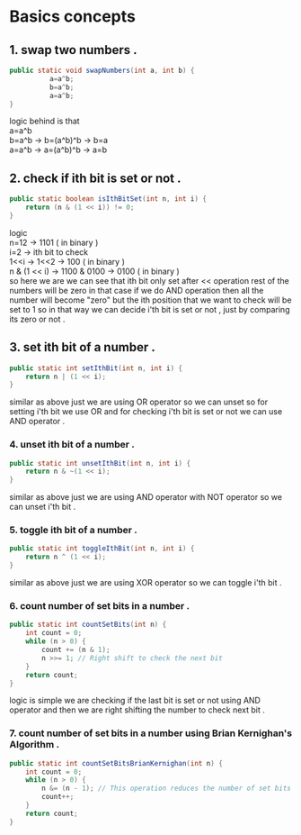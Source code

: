 # Basics concepts 

## 1. swap two numbers . 
``` java 
public static void swapNumbers(int a, int b) {
          a=a^b;
          b=a^b;
          a=a^b;
}

```
logic behind is that  
a=a^b   
b=a^b -> b=(a^b)^b -> b=a  
a=a^b -> a=(a^b)^b -> a=b  


## 2. check if ith bit is set or not . 
```java
public static boolean isIthBitSet(int n, int i) {
    return (n & (1 << i)) != 0;
}
```
logic  
n=12 -> 1101 ( in binary )  
i=2 ->  ith bit to check   
1<<i -> 1<<2 -> 100 ( in binary )  
n & (1 << i) -> 1100 & 0100 -> 0100 ( in binary )  
so here we are we can see that ith bit only set after << operation rest of the numbers will be zero in that case if we do AND operation then all the number will become "zero" but the ith position that we want to check will be set to 1 so in that way we can decide i'th bit is set or not , just by comparing its zero or not . 


## 3. set ith bit of a number . 
```java
public static int setIthBit(int n, int i) {
    return n | (1 << i);
}
```
similar as above just we are using OR operator so we can unset so for setting i'th bit we use OR and for checking i'th bit is set or not we can use AND operator . 

### 4. unset ith bit of a number .
```java
public static int unsetIthBit(int n, int i) {
    return n & ~(1 << i);
}
```
similar as above just we are using AND operator with NOT operator so we can unset i'th bit .

### 5. toggle ith bit of a number .
```java
public static int toggleIthBit(int n, int i) {
    return n ^ (1 << i);
}
```
similar as above just we are using XOR operator so we can toggle i'th bit .

### 6. count number of set bits in a number .
```java
public static int countSetBits(int n) {
    int count = 0;
    while (n > 0) {
        count += (n & 1);
        n >>= 1; // Right shift to check the next bit
    }
    return count;
}
```
logic is simple we are checking if the last bit is set or not using AND operator and then we are right shifting the number to check next bit .

### 7. count number of set bits in a number using Brian Kernighan's Algorithm .
```java
public static int countSetBitsBrianKernighan(int n) {
    int count = 0;
    while (n > 0) {
        n &= (n - 1); // This operation reduces the number of set bits by 1
        count++;
    }
    return count;
}
```

